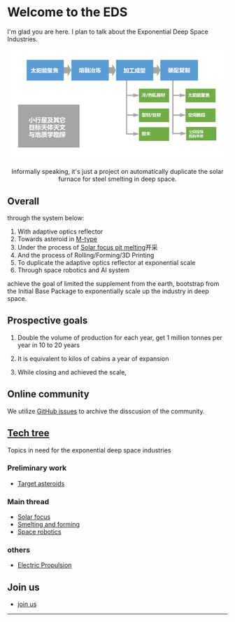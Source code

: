 # Welcome to the EDS

I'm glad you are here. I plan to talk about the Exponential Deep Space Industries.

[![diagram of the proposed exponential deep space industries](/assets/imgs/eds-diagram.png)](tech-tree.md)

<!-- <center>非正式的说，就是个深空自动化造太阳灶炼钢的</center> -->

<center>Informally speaking, it's just a project on automatically duplicate the solar furnace for steel smelting in deep space.</center>

## Overall
<!-- /General Principles -->

through the system below:

1. With adaptive optics reflector
2. Towards asteroid in [M-type](topics/target-asteroids.md)
3. Under the process of [Solar focus pit melting](topics/solar-focus.md)开采
4. And the process of Rolling/Forming/3D Printing
5. To duplicate the adaptive optics reflector at exponential scale
6. Through space robotics and AI system

achieve the goal of limited the supplement from the earth, bootstrap from the Initial Base Package to exponentially scale up the industry in deep space.
<!-- 达到尽量少依靠地球组件材料供应，通过初始基地包实现bootstrap可自复制大规模指数扩张深空工业的目的。 -->

## Prospective goals
<!-- 可展望的目标： -->

1. Double the volume of production for each year, get 1 million tonnes per year in 10 to 20 years
<!-- 每年翻倍，十到二十年达到百万吨级年产能的工业规模 -->
2. It is equivalent to kilos of cabins a year of expansion
<!-- 以上等效年上万间舱段的基地扩张产能 -->
3. While closing and achieved the scale, 
<!-- 接近和达到这个规模后进行更多的（可人类参与）在轨科学与工业研究，实现进一步的纯粹科学与提高组件在轨生产率目的（包括空间农业） -->

## Online community
<!-- 在线会议 -->

We utilize [GitHub issues](https://github.com/ExponentialDeepSpace/exponentialdeepspace.github.io/issues) to archive the disscusion of the community.
<!-- * 指数增长自复制深空工业[第一次会议](meeting-notes/2018-09.md) -->
<!-- 
### 可能的会议议程

- [ ] 1. 所需科技树
- [ ] 2. 可行性论证
- [ ] 3. 其他潜在方案
- [ ] 4. 涉及相关学科及物色参与者
- [ ] 5. 下一次会议形式 -->

## [Tech tree](tech-tree.html)

Topics in need for the exponential deep space industries

### Preliminary work

* [Target asteroids](topics/target-asteroids.md)

### Main thread

* [Solar focus](topics/solar-focus.md)
* [Smelting and forming](topics/smelting-and-forming.md)
* [Space robotics](topics/space-robotics.md)

### others

* [Electric Propulsion](topics/electric-propulsion.md)

<!-- ## 参考资源 -->


## Join us

* [join us](join-us.md)

---
<!-- [感谢协作单位星际移民局大力支持](https://github.com/InterImm/roundTable/issues/4) -->

<script async src="//busuanzi.ibruce.info/busuanzi/2.3/busuanzi.pure.mini.js"></script>

<!-- <span id="busuanzi_container_site_pv">本站总访问量<span id="busuanzi_value_site_pv"></span>次</span> -->

<!-- ## Let me know several or a few

* one
* two
* ..

is this really what i'm looking for?

## How this happened?

* automatic jekyll? -->
